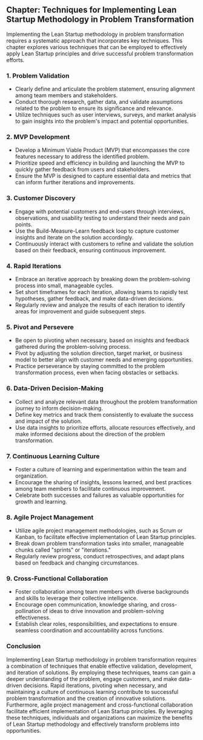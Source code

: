 Chapter: Techniques for Implementing Lean Startup Methodology in Problem Transformation
---------------------------------------------------------------------------------------

Implementing the Lean Startup methodology in problem transformation requires a systematic approach that incorporates key techniques. This chapter explores various techniques that can be employed to effectively apply Lean Startup principles and drive successful problem transformation efforts.

### **1. Problem Validation**

* Clearly define and articulate the problem statement, ensuring alignment among team members and stakeholders.
* Conduct thorough research, gather data, and validate assumptions related to the problem to ensure its significance and relevance.
* Utilize techniques such as user interviews, surveys, and market analysis to gain insights into the problem's impact and potential opportunities.

### **2. MVP Development**

* Develop a Minimum Viable Product (MVP) that encompasses the core features necessary to address the identified problem.
* Prioritize speed and efficiency in building and launching the MVP to quickly gather feedback from users and stakeholders.
* Ensure the MVP is designed to capture essential data and metrics that can inform further iterations and improvements.

### **3. Customer Discovery**

* Engage with potential customers and end-users through interviews, observations, and usability testing to understand their needs and pain points.
* Use the Build-Measure-Learn feedback loop to capture customer insights and iterate on the solution accordingly.
* Continuously interact with customers to refine and validate the solution based on their feedback, ensuring continuous improvement.

### **4. Rapid Iterations**

* Embrace an iterative approach by breaking down the problem-solving process into small, manageable cycles.
* Set short timeframes for each iteration, allowing teams to rapidly test hypotheses, gather feedback, and make data-driven decisions.
* Regularly review and analyze the results of each iteration to identify areas for improvement and guide subsequent steps.

### **5. Pivot and Persevere**

* Be open to pivoting when necessary, based on insights and feedback gathered during the problem-solving process.
* Pivot by adjusting the solution direction, target market, or business model to better align with customer needs and emerging opportunities.
* Practice perseverance by staying committed to the problem transformation process, even when facing obstacles or setbacks.

### **6. Data-Driven Decision-Making**

* Collect and analyze relevant data throughout the problem transformation journey to inform decision-making.
* Define key metrics and track them consistently to evaluate the success and impact of the solution.
* Use data insights to prioritize efforts, allocate resources effectively, and make informed decisions about the direction of the problem transformation.

### **7. Continuous Learning Culture**

* Foster a culture of learning and experimentation within the team and organization.
* Encourage the sharing of insights, lessons learned, and best practices among team members to facilitate continuous improvement.
* Celebrate both successes and failures as valuable opportunities for growth and learning.

### **8. Agile Project Management**

* Utilize agile project management methodologies, such as Scrum or Kanban, to facilitate effective implementation of Lean Startup principles.
* Break down problem transformation tasks into smaller, manageable chunks called "sprints" or "iterations."
* Regularly review progress, conduct retrospectives, and adapt plans based on feedback and changing circumstances.

### **9. Cross-Functional Collaboration**

* Foster collaboration among team members with diverse backgrounds and skills to leverage their collective intelligence.
* Encourage open communication, knowledge sharing, and cross-pollination of ideas to drive innovation and problem-solving effectiveness.
* Establish clear roles, responsibilities, and expectations to ensure seamless coordination and accountability across functions.

### Conclusion

Implementing Lean Startup methodology in problem transformation requires a combination of techniques that enable effective validation, development, and iteration of solutions. By employing these techniques, teams can gain a deeper understanding of the problem, engage customers, and make data-driven decisions. Rapid iterations, pivoting when necessary, and maintaining a culture of continuous learning contribute to successful problem transformation and the creation of innovative solutions. Furthermore, agile project management and cross-functional collaboration facilitate efficient implementation of Lean Startup principles. By leveraging these techniques, individuals and organizations can maximize the benefits of Lean Startup methodology and effectively transform problems into opportunities.
